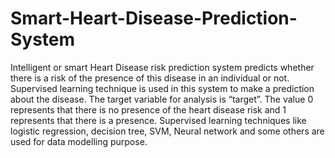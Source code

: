 # Smart-Heart-Disease-Prediction-System
Intelligent or smart Heart Disease risk prediction system predicts whether there is a risk of the presence of this disease in an individual or not. Supervised learning technique is used in this system to make a prediction about the disease. The target variable for analysis is “target”.  The value 0 represents that there is no presence of the heart disease risk and 1 represents that there is a presence. Supervised learning techniques like logistic regression, decision tree, SVM, Neural network and some others are used for data modelling purpose. 

